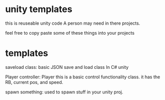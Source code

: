 # unity templates

this is reuseable unity code A person may need in there projects.  

feel free to copy paste some of these things into your projects


# templates


saveload class: basic JSON save and load class In C# unity

Player controller: Player this is a basic control functionality class. it has the RB, current pos, and speed.

spawn something: used to spawn stuff in your unity proj.
